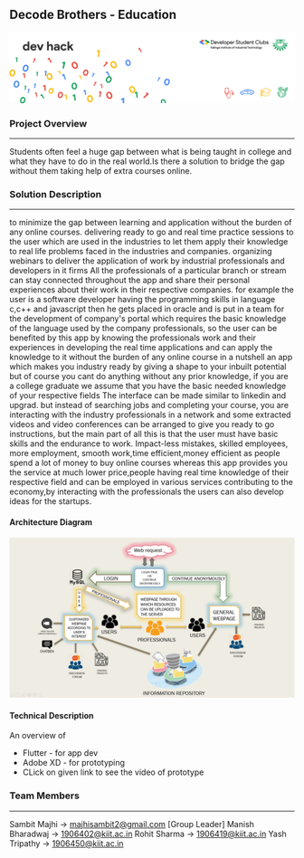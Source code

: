 ## Decode Brothers - Education

![Image description](https://github.com/sambitraze/DecodeBrothers-Education-DevHacks/blob/master/unnamed.png)

### Project Overview
----------------------------------
Students often feel a huge gap between what is being taught in college and what they have to do in the real world.Is there a solution to bridge the gap without them taking help of extra courses online.

### Solution Description
----------------------------------

to minimize the gap between learning and application without the burden of any online courses. delivering ready to go and real time practice sessions to the user which are used in the industries to let them apply their knowledge to real life problems faced in the industries and companies. organizing webinars to deliver the application of work by industrial professionals and developers in it firms 
All the professionals of a particular branch or stream can stay connected throughout the app and share their  personal experiences about their work in their respective companies. for example the user is a software developer having the programming skills in language c,c++ and javascript then he gets placed in oracle and is put in a team for the development of company's portal which requires the basic knowledge of the language used by the company professionals, so the user can be benefited by this app by knowing the professionals work and their experiences in developing the real time applications and can apply the knowledge to it without the burden of any online course in a nutshell an app which makes you industry ready by giving a shape to your inbuilt potential but of course you cant do anything without any prior knowledge,  if you are a college graduate we assume that you have the basic needed knowledge of your respective fields
The interface can be made similar to linkedin and upgrad. but instead of searching jobs and completing your course, you are interacting with the industry professionals in a network and some extracted videos and video conferences can be arranged to give you ready to go instructions, but the main part of all this is that the user must have basic skills and the endurance to work. Impact-less mistakes, skilled employees, more employment, smooth work,time efficient,money efficient as people spend a lot of money to buy online courses whereas this app provides you the service at much lower price,people having real time knowledge of their respective field and can be employed in various services contributing to the economy,by interacting with the professionals the users can also develop ideas for
the startups.

#### Architecture Diagram

![Image description](https://github.com/sambitraze/DecodeBrothers-Education-DevHacks/blob/master/Capture.PNG)

#### Technical Description

An overview of 
* Flutter - for app dev
* Adobe XD - for prototyping
* CLick on given link to see the video of prototype


### Team Members
----------------------------------

Sambit Majhi -> majhisambit2@gmail.com  [Group Leader]
Manish Bharadwaj -> 1906402@kiit.ac.in
Rohit Sharma -> 1906419@kiit.ac.in
Yash Tripathy -> 1906450@kiit.ac.in
